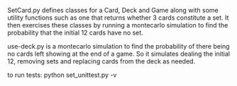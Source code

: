 SetCard.py defines classes for a Card, Deck and Game along with some
utility functions such as one that returns whether 3 cards constitute
a set. It then exercises these classes by running a montecarlo
simulation to find the probability that the initial 12 cards have no
set.

use-deck.py is a montecarlo simulation to find the probability of
there being no cards left showing at the end of a game. So it
simulates dealing the initial 12, removing sets and replacing cards
from the deck as needed.

to run tests: python set_unittest.py -v
